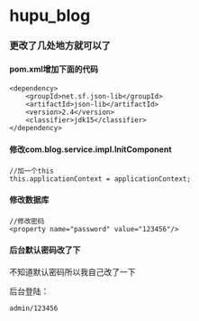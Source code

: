 # hupu_blog

### 更改了几处地方就可以了

#### pom.xml增加下面的代码


```
<dependency>
    <groupId>net.sf.json-lib</groupId>
    <artifactId>json-lib</artifactId>
    <version>2.4</version>
    <classifier>jdk15</classifier>
</dependency>
```

#### 修改com.blog.service.impl.InitComponent
```
//加一个this
this.applicationContext = applicationContext;
```

#### 修改数据库

```
//修改密码
<property name="password" value="123456"/>
```
#### 后台默认密码改了下

不知道默认密码所以我自己改了一下

后台登陆：

```
admin/123456
```


